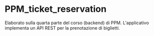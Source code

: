 # PPM_ticket_reservation
Elaborato sulla quarta parte del corso (backend) di PPM. L'applicativo implementa un API REST per la prenotazione di biglietti.
